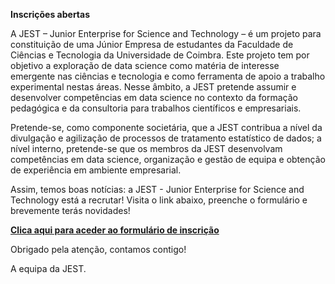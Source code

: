 ﻿**Inscrições abertas**

A JEST – Junior Enterprise for Science and Technology – é um projeto para constituição de uma Júnior Empresa de estudantes da Faculdade de Ciências e Tecnologia da Universidade de Coimbra. Este projeto tem por objetivo a exploração de data science como matéria de interesse emergente nas ciências e tecnologia e como ferramenta de apoio a trabalho experimental nestas áreas. Nesse âmbito, a JEST pretende assumir e desenvolver competências em data science no contexto da formação pedagógica e da consultoria para trabalhos científicos e empresariais.

Pretende-se, como componente societária, que a JEST contribua a nível da divulgação e agilização de processos de tratamento estatístico de dados; a nível interno, pretende-se que os membros da JEST desenvolvam competências em data science, organização e gestão de equipa e obtenção de experiência em ambiente empresarial.

Assim, temos boas notícias: a JEST - Junior Enterprise for Science and Technology está a recrutar! Visita o link abaixo, preenche o formulário e brevemente terás novidades!

[**Clica aqui para aceder ao formulário de inscrição**](https://goo.gl/forms/tzCOInO45Wg9f5k02)

Obrigado pela atenção, contamos contigo!


A equipa da JEST.


